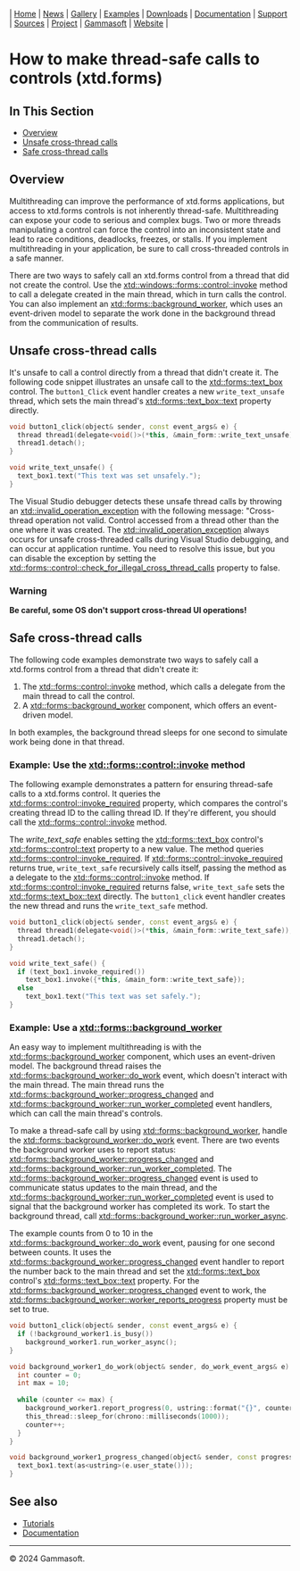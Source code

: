 | [Home](home.md) | [News](news.md) | [Gallery](gallery.md) | [Examples](examples.md) | [Downloads](downloads.md) | [Documentation](documentation.md) | [Support](support.md) | [Sources](https://github.com/gammasoft71/xtd) | [Project](https://sourceforge.net/projects/xtdpro/) | [Gammasoft](gammasoft.md) | [Website](https://gammasoft71.github.io/xtd) |

# How to make thread-safe calls to controls (xtd.forms)

## In This Section

* [Overview](#overview)
* [Unsafe cross-thread calls](#unsafe-cross-thread-calls)
* [Safe cross-thread calls](#safe-cross-thread-calls)

## Overview

Multithreading can improve the performance of xtd.forms applications, but access to xtd.forms controls is not inherently thread-safe.
Multithreading can expose your code to serious and complex bugs.
Two or more threads manipulating a control can force the control into an inconsistent state and lead to race conditions, deadlocks, freezes, or stalls.
If you implement multithreading in your application, be sure to call cross-threaded controls in a safe manner.

There are two ways to safely call an xtd.forms control from a thread that did not create the control.
Use the [xtd::windows::forms::control::invoke](https://gammasoft71.github.io/xtd/reference_guides/latest/classxtd_1_1forms_1_1control.html#a17ec51282322d8387937dc8dad438e32) method to call a delegate created in the main thread, which in turn calls the control.
You can also implement an [xtd::forms::background_worker](https://gammasoft71.github.io/xtd/reference_guides/latest/classxtd_1_1forms_1_1background__worker.html), which uses an event-driven model to separate the work done in the background thread from the communication of results.

## Unsafe cross-thread calls

It's unsafe to call a control directly from a thread that didn't create it.
The following code snippet illustrates an unsafe call to the [xtd::forms::text_box](https://gammasoft71.github.io/xtd/reference_guides/latest/classxtd_1_1forms_1_1text__box.html) control.
The `button1_Click` event handler creates a new `write_text_unsafe` thread, which sets the main thread's [xtd::forms::text_box::text](https://gammasoft71.github.io/xtd/reference_guides/latest/classxtd_1_1forms_1_1text__box.html#a2d900fe81bd0963d26d36a3a20e1d03e) property directly.

```cpp
void button1_click(object& sender, const event_args& e) {
  thread thread1(delegate<void()>(*this, &main_form::write_text_unsafe));
  thread1.detach();
}

void write_text_unsafe() {
  text_box1.text("This text was set unsafely.");
}
```

The Visual Studio debugger detects these unsafe thread calls by throwing an [xtd::invalid_operation_exception](https://gammasoft71.github.io/xtd/reference_guides/latest/classxtd_1_1invalid__operation__exception.html) with the following message: "Cross-thread operation not valid.
Control accessed from a thread other than the one where it was created.
The [xtd::invalid_operation_exception](https://gammasoft71.github.io/xtd/reference_guides/latest/classxtd_1_1invalid__operation__exception.html) always occurs for unsafe cross-threaded calls during Visual Studio debugging, and can occur at application runtime.
You need to resolve this issue, but you can disable the exception by setting the [xtd::forms::control::check_for_illegal_cross_thread_calls](https://gammasoft71.github.io/xtd/reference_guides/latest/classxtd_1_1forms_1_1control.html#ae50cc5d50f092033848aec2689e5df44) property to false.

### Warning

**Be careful, some OS don't support cross-thread UI operations!**

## Safe cross-thread calls

The following code examples demonstrate two ways to safely call a xtd.forms control from a thread that didn't create it:
1. The [xtd::forms::control::invoke](https://gammasoft71.github.io/xtd/reference_guides/latest/classxtd_1_1forms_1_1control.html#a17ec51282322d8387937dc8dad438e32) method, which calls a delegate from the main thread to call the control.
2. A [xtd::forms::background_worker](https://gammasoft71.github.io/xtd/reference_guides/latest/classxtd_1_1forms_1_1background__worker.html) component, which offers an event-driven model.

In both examples, the background thread sleeps for one second to simulate work being done in that thread.

### Example: Use the [xtd::forms::control::invoke](https://gammasoft71.github.io/xtd/reference_guides/latest/classxtd_1_1forms_1_1control.html#a17ec51282322d8387937dc8dad438e32) method

The following example demonstrates a pattern for ensuring thread-safe calls to a xtd.forms control. It queries the [xtd::forms::control::invoke_required](https://gammasoft71.github.io/xtd/reference_guides/latest/classxtd_1_1forms_1_1control.html#a7aa968c54c4a100d35f0dd2d0b9c5bc8) property, which compares the control's creating thread ID to the calling thread ID. If they're different, you should call the [xtd::forms::control::invoke](https://gammasoft71.github.io/xtd/reference_guides/latest/classxtd_1_1forms_1_1control.html#a17ec51282322d8387937dc8dad438e32) method.

The *write_text_safe* enables setting the [xtd::forms::text_box](https://gammasoft71.github.io/xtd/reference_guides/latest/classxtd_1_1forms_1_1text__box.html) control's [xtd::forms::control::text](https://gammasoft71.github.io/xtd/reference_guides/latest/classxtd_1_1forms_1_1control.html#a4c3b78843745277a88831bd0500ccb2b) property to a new value. The method queries [xtd::forms::control::invoke_required](https://gammasoft71.github.io/xtd/reference_guides/latest/classxtd_1_1forms_1_1control.html#a7aa968c54c4a100d35f0dd2d0b9c5bc8). If [xtd::forms::control::invoke_required](https://gammasoft71.github.io/xtd/reference_guides/latest/classxtd_1_1forms_1_1control.html#a7aa968c54c4a100d35f0dd2d0b9c5bc8) returns true, `write_text_safe` recursively calls itself, passing the method as a delegate to the [xtd::forms::control::invoke](https://gammasoft71.github.io/xtd/reference_guides/latest/classxtd_1_1forms_1_1control.html#a17ec51282322d8387937dc8dad438e32) method. If [xtd::forms::control::invoke_required](https://gammasoft71.github.io/xtd/reference_guides/latest/classxtd_1_1forms_1_1control.html#a7aa968c54c4a100d35f0dd2d0b9c5bc8) returns false, `write_text_safe` sets the [xtd::forms::text_box::text](https://gammasoft71.github.io/xtd/reference_guides/latest/classxtd_1_1forms_1_1text__box.html#a2d900fe81bd0963d26d36a3a20e1d03e) directly. The `button1_click` event handler creates the new thread and runs the `write_text_safe` method.

```cpp
void button1_click(object& sender, const event_args& e) {
  thread thread1(delegate<void()>(*this, &main_form::write_text_safe));
  thread1.detach();
}

void write_text_safe() {
  if (text_box1.invoke_required())
    text_box1.invoke({*this, &main_form::write_text_safe});
  else
    text_box1.text("This text was set safely.");
}
```

### Example: Use a [xtd::forms::background_worker](https://gammasoft71.github.io/xtd/reference_guides/latest/classxtd_1_1forms_1_1background__worker.html)

An easy way to implement multithreading is with the [xtd::forms::background_worker](https://gammasoft71.github.io/xtd/reference_guides/latest/classxtd_1_1forms_1_1background__worker.html) component, which uses an event-driven model. The background thread raises the [xtd::forms::background_worker::do_work](https://gammasoft71.github.io/xtd/reference_guides/latest/group__events.html#gaa4047b732cf383aa932c806080d03216) event, which doesn't interact with the main thread. The main thread runs the [xtd::forms::background_worker::progress_changed](https://gammasoft71.github.io/xtd/reference_guides/latest/group__events.html#ga01b056bb600ffc6552edff4830361bf4) and [xtd::forms::background_worker::run_worker_completed](https://gammasoft71.github.io/xtd/reference_guides/latest/group__events.html#ga08a598bc14af024ea2a9d16b18925f22) event handlers, which can call the main thread's controls.

To make a thread-safe call by using [xtd::forms::background_worker](https://gammasoft71.github.io/xtd/reference_guides/latest/classxtd_1_1forms_1_1background__worker.html), handle the [xtd::forms::background_worker::do_work](https://gammasoft71.github.io/xtd/reference_guides/latest/group__events.html#gaa4047b732cf383aa932c806080d03216) event. There are two events the background worker uses to report status: [xtd::forms::background_worker::progress_changed](https://gammasoft71.github.io/xtd/reference_guides/latest/group__events.html#ga01b056bb600ffc6552edff4830361bf4) and [xtd::forms::background_worker::run_worker_completed](https://gammasoft71.github.io/xtd/reference_guides/latest/group__events.html#ga08a598bc14af024ea2a9d16b18925f22). The [xtd::forms::background_worker::progress_changed](https://gammasoft71.github.io/xtd/reference_guides/latest/group__events.html#ga01b056bb600ffc6552edff4830361bf4) event is used to communicate status updates to the main thread, and the [xtd::forms::background_worker::run_worker_completed](https://gammasoft71.github.io/xtd/reference_guides/latest/group__events.html#ga08a598bc14af024ea2a9d16b18925f22) event is used to signal that the background worker has completed its work. To start the background thread, call [xtd::forms::background_worker::run_worker_async](https://gammasoft71.github.io/xtd/reference_guides/latest/classxtd_1_1forms_1_1background__worker.html#a3c1a81605e6f790fe68cf021f80f1952).

The example counts from 0 to 10 in the [xtd::forms::background_worker::do_work](https://gammasoft71.github.io/xtd/reference_guides/latest/group__events.html#gaa4047b732cf383aa932c806080d03216) event, pausing for one second between counts. It uses the [xtd::forms::background_worker::progress_changed](https://gammasoft71.github.io/xtd/reference_guides/latest/group__events.html#ga01b056bb600ffc6552edff4830361bf4) event handler to report the number back to the main thread and set the [xtd::forms::text_box](https://gammasoft71.github.io/xtd/reference_guides/latest/classxtd_1_1forms_1_1text__box.html) control's [xtd::forms::text_box::text](https://gammasoft71.github.io/xtd/reference_guides/latest/classxtd_1_1forms_1_1text__box.html#a2d900fe81bd0963d26d36a3a20e1d03e) property. For the [xtd::forms::background_worker::progress_changed](https://gammasoft71.github.io/xtd/reference_guides/latest/group__events.html#ga01b056bb600ffc6552edff4830361bf4) event to work, the [xtd::forms::background_worker::worker_reports_progress](https://gammasoft71.github.io/xtd/reference_guides/latest/classxtd_1_1forms_1_1background__worker.html#afcf2c17c7516752565718de4098b366a) property must be set to true.

```cpp
void button1_click(object& sender, const event_args& e) {
  if (!background_worker1.is_busy())
    background_worker1.run_worker_async();
}

void background_worker1_do_work(object& sender, do_work_event_args& e) {
  int counter = 0;
  int max = 10;
  
  while (counter <= max) {
    background_worker1.report_progress(0, ustring::format("{}", counter));
    this_thread::sleep_for(chrono::milliseconds(1000));
    counter++;
  }
}

void background_worker1_progress_changed(object& sender, const progress_changed_event_args& e) {
  text_box1.text(as<ustring>(e.user_state()));
}
```

## See also

* [Tutorials](tutorials.md)
* [Documentation](documentation.md)

______________________________________________________________________________________________

© 2024 Gammasoft.
